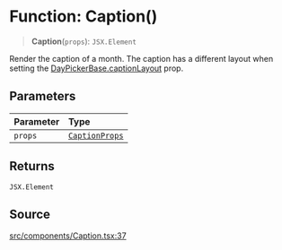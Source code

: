 # Function: Caption()

> **Caption**(`props`): `JSX.Element`

Render the caption of a month. The caption has a different layout when
setting the [DayPickerBase.captionLayout](../interfaces/DayPickerBase.md#captionlayout) prop.

## Parameters

| Parameter | Type |
| :------ | :------ |
| `props` | [`CaptionProps`](../interfaces/CaptionProps.md) |

## Returns

`JSX.Element`

## Source

[src/components/Caption.tsx:37](https://github.com/gpbl/react-day-picker/blob/a604fd23887c832117da414a9c63b1b84efb97d9/src/components/Caption.tsx#L37)
